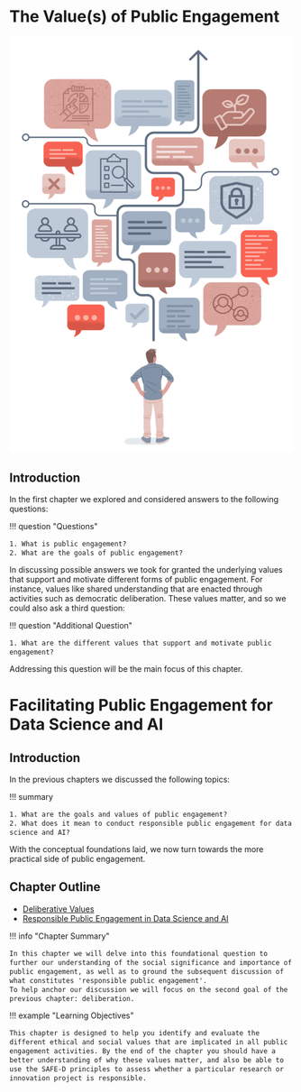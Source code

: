 # The Value(s) of Public Engagement

![Image by Johnny Lighthands](../../assets/images/illustrations/deliberation.png)

## Introduction

In the first chapter we explored and considered answers to the following questions:

!!! question "Questions"

    1. What is public engagement?
    2. What are the goals of public engagement?

In discussing possible answers we took for granted the underlying values that support and motivate different forms of public engagement.
For instance, values like shared understanding that are enacted through activities such as democratic deliberation. These values matter, and so we could also ask a third question:

!!! question "Additional Question"

    1. What are the different values that support and motivate public engagement?

Addressing this question will be the main focus of this chapter.

# Facilitating Public Engagement for Data Science and AI

## Introduction

In the previous chapters we discussed the following topics:

!!! summary

    1. What are the goals and values of public engagement?
    2. What does it mean to conduct responsible public engagement for data science and AI?

With the conceptual foundations laid, we now turn towards the more practical side of public engagement.

## Chapter Outline

- [Deliberative Values](deliberation.md)
- [Responsible Public Engagement in Data Science and AI](responsible.md)

!!! info "Chapter Summary"

    In this chapter we will delve into this foundational question to further our understanding of the social significance and importance of public engagement, as well as to ground the subsequent discussion of what constitutes 'responsible public engagement'.
    To help anchor our discussion we will focus on the second goal of the previous chapter: deliberation.

!!! example "Learning Objectives"

    This chapter is designed to help you identify and evaluate the different ethical and social values that are implicated in all public engagement activities. By the end of the chapter you should have a better understanding of why these values matter, and also be able to use the SAFE-D principles to assess whether a particular research or innovation project is responsible.
